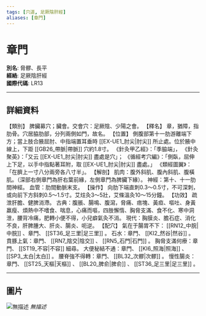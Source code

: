 ```yaml
---
tags: [穴道, 足厥陰肝經]
aliases: [章門]
---
```


# 章門

**別名**: 脅髎、長平  
**經絡**: 足厥陰肝經  
**國際代碼**: LR13  

---

## 詳細資料
【類別】
脾臟募穴；臟會。交會穴：足厥陰、少陽之會。
【釋名】
章，猶障，指肋骨。穴居脇肋部，分列兩側如門，故名。
【位置】
側腹部第十一肋游離端下方；當上肢合腋屈肘、中指端置耳垂時 [[EX-UE1_肘尖|肘尖]] 所止處。位於腋中線上，下距 [[GB26_帶脈|帶脈]] 穴約1.8寸。
《針灸甲乙經》：「季脇端」，
《針灸聚英》：「又云 [[EX-UE1_肘尖|肘尖]] 盡處是穴」；
《循經考穴編》：「側臥，屈伸上下足，以手中指點著耳附，取 [[EX-UE1_肘尖|肘尖]] 盡處。」
《類經圖翼》：「在臍上一寸八分兩旁各八寸半」。
【解剖】
肌肉：腹外斜肌、腹內斜肌、腹橫肌。（深部右側章門為肝右葉前緣，左側章門為脾臟下緣）。
神經：第十、十一肋間神經。
血管：肋間動脈末支。
【操作】
向肋下端直刺0.3～0.5寸，不可深刺，或向前下方斜刺0.5～1.5寸。艾炷灸3～5壯，艾條溫灸10～15分鐘。
【功效】
疏泄肝膽、健脾消滯。
古典：腹脹、腸鳴、腹瀉，脅痛、痞塊、黃疸、嘔吐、身黃羸瘦、煩熱中不嗜食、喘息，心痛而嘔，四肢懈惰、胸脅支滿、食不化、寒中洞泄，腰背冷痛，肥轉小便不得，小兒癖氣灸不消。
現代：胸膜炎、膽石症、消化不良，肝脾腫大、肝炎、腸炎、呃逆。
【配穴】
氣在于腸胃不下： [[RN12_中脘|中脘]] 、章門、 [[ST36_足三里|足三里]] 。
石水：章門、 [[KI2_然谷|然谷]] 。
賁豚上氣：章門、 [[RN7_陰交|陰交]] 、 [[RN5_石門|石門]] 。
胸脅支滿何療：章門、 [[ST19_不容|不容]] 細尋。
大便秘結不通：章門、 [[KI6_照海|照海]] 、 [[SP3_太白|太白]] 。
腰脊強不得轉：章門、 [[BL32_次髎|次髎]] 。
慢性腸炎：章門、 [[ST25_天樞|天樞]] 、 [[BL20_脾俞|脾俞]] 、 [[ST36_足三里|足三里]] 。

---

## 圖片
![無描述](https://yibian.hopto.org/pic/shu16/329.gif)
_無描述_

